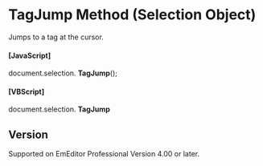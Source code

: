 # TagJump Method (Selection Object)

Jumps to a tag at the cursor.

#### \[JavaScript\]

document.selection. **TagJump**();

#### \[VBScript\]

document.selection. **TagJump**

## Version

Supported on EmEditor Professional Version 4.00 or later.
